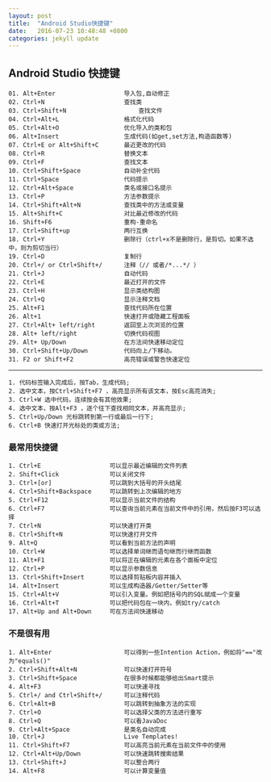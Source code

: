 ```yaml
---
layout: post
title:  "Android Studio快捷键"
date:   2016-07-23 10:48:48 +0800
categories: jekyll update
---
```


## Android Studio 快捷键 ##
	01. Alt+Enter					导入包,自动修正
	02. Ctrl+N						查找类
	03. Ctrl+Shift+N					查找文件
	04. Ctrl+Alt+L					格式化代码
	05. Ctrl+Alt+O					优化导入的类和包
	06. Alt+Insert					生成代码(如get,set方法,构造函数等)
	07. Ctrl+E or Alt+Shift+C		最近更改的代码
	08. Ctrl+R						替换文本
	09. Ctrl+F						查找文本
	10. Ctrl+Shift+Space			自动补全代码
	11. Ctrl+Space					代码提示
	12. Ctrl+Alt+Space				类名或接口名提示
	13. Ctrl+P						方法参数提示
	14. Ctrl+Shift+Alt+N			查找类中的方法或变量
	15. Alt+Shift+C					对比最近修改的代码
	16. Shift+F6					重构-重命名
	17. Ctrl+Shift+up				两行互换
	18. Ctrl+Y						删除行（ctrl+x不是删除行，是剪切。如果不选中，则为剪切当行）
	19. Ctrl+D						复制行
	20. Ctrl+/ or Ctrl+Shift+/  	注释（// 或者/*...*/ ）
	21. Ctrl+J						自动代码
	22. Ctrl+E						最近打开的文件
	23. Ctrl+H						显示类结构图
	24. Ctrl+Q						显示注释文档
	25. Alt+F1						查找代码所在位置
	26. Alt+1						快速打开或隐藏工程面板
	27. Ctrl+Alt+ left/right		返回至上次浏览的位置
	28. Alt+ left/right				切换代码视图
	29. Alt+ Up/Down				在方法间快速移动定位
	30. Ctrl+Shift+Up/Down			代码向上/下移动。
	31. F2 or Shift+F2				高亮错误或警告快速定位

----------

	1. 代码标签输入完成后，按Tab，生成代码;
	2. 选中文本，按Ctrl+Shift+F7 ，高亮显示所有该文本，按Esc高亮消失;
	3. Ctrl+W 选中代码，连续按会有其他效果;
	4. 选中文本，按Alt+F3 ，逐个往下查找相同文本，并高亮显示;
	5. Ctrl+Up/Down 光标跳转到第一行或最后一行下;
	6. Ctrl+B 快速打开光标处的类或方法;

### 最常用快捷键 ###

	1. Ctrl+E					可以显示最近编辑的文件列表
	2. Shift+Click				可以关闭文件
	3. Ctrl+[or]				可以跳到大括号的开头结尾
	4. Ctrl+Shift+Backspace		可以跳转到上次编辑的地方
	5. Ctrl+F12					可以显示当前文件的结构
	6. Ctrl+F7					可以查询当前元素在当前文件中的引用，然后按F3可以选择
	7. Ctrl+N					可以快速打开类
	8. Ctrl+Shift+N				可以快速打开文件
	9. Alt+Q					可以看到当前方法的声明
	10. Ctrl+W					可以选择单词继而语句继而行继而函数
	11. Alt+F1					可以将正在编辑的元素在各个面板中定位
	12. Ctrl+P					可以显示参数信息
	13. Ctrl+Shift+Insert		可以选择剪贴板内容并插入
	14. Alt+Insert				可以生成构造器/Getter/Setter等
	15. Ctrl+Alt+V 				可以引入变量。例如把括号内的SQL赋成一个变量
	16. Ctrl+Alt+T				可以把代码包在一块内，例如try/catch
	17. Alt+Up and Alt+Down		可在方法间快速移动

### 不是很有用 ###

	1. Alt+Enter					可以得到一些Intention Action，例如将"=="改为"equals()"
	2. Ctrl+Shift+Alt+N				可以快速打开符号
	3. Ctrl+Shift+Space				在很多时候都能够给出Smart提示
	4. Alt+F3						可以快速寻找
	5. Ctrl+/ and Ctrl+Shift+/		可以注释代码
	6. Ctrl+Alt+B					可以跳转到抽象方法的实现
	7. Ctrl+O						可以选择父类的方法进行重写
	8. Ctrl+Q						可以看JavaDoc
	9. Ctrl+Alt+Space				是类名自动完成
	10. Ctrl+J						Live Templates! 
	11. Ctrl+Shift+F7				可以高亮当前元素在当前文件中的使用
	12. Ctrl+Alt+Up/Down			可以快速跳转搜索结果
	13. Ctrl+Shift+J				可以整合两行
	14. Alt+F8						可以计算变量值
